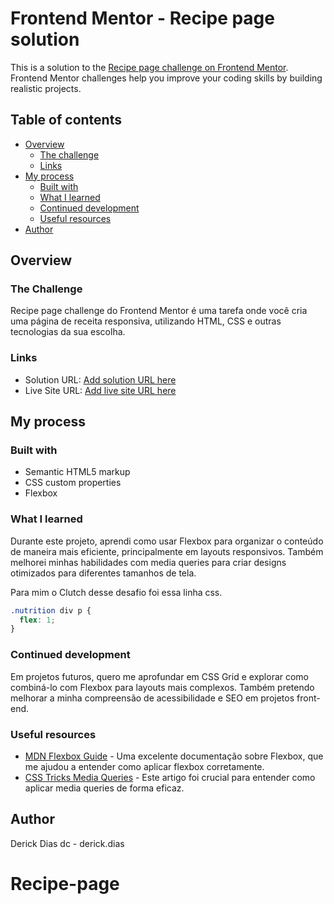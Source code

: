 # Frontend Mentor - Recipe page solution

This is a solution to the [Recipe page challenge on Frontend Mentor](https://www.frontendmentor.io/challenges/recipe-page-KiTsR8QQKm). Frontend Mentor challenges help you improve your coding skills by building realistic projects.

## Table of contents

- [Overview](#overview)
  - [The challenge](#the-challenge)
  - [Links](#links)
- [My process](#my-process)
  - [Built with](#built-with)
  - [What I learned](#what-i-learned)
  - [Continued development](#continued-development)
  - [Useful resources](#useful-resources)
- [Author](#author)

## Overview

### The Challenge

Recipe page challenge do Frontend Mentor é uma tarefa onde você cria uma página de receita responsiva, utilizando HTML, CSS e outras tecnologias da sua escolha.

### Links

- Solution URL: [Add solution URL here](https://github.com/DerickDiasDev/Recipe-page?tab=readme-ov-file)
- Live Site URL: [Add live site URL here](https://derickdiasdev.github.io/Recipe-page/)

## My process

### Built with

- Semantic HTML5 markup
- CSS custom properties
- Flexbox

### What I learned

Durante este projeto, aprendi como usar Flexbox para organizar o conteúdo de maneira mais eficiente, principalmente em layouts responsivos. Também melhorei minhas habilidades com media queries para criar designs otimizados para diferentes tamanhos de tela.

Para mim o Clutch desse desafio foi essa linha css.

```css
.nutrition div p {
  flex: 1;
}
```

### Continued development

Em projetos futuros, quero me aprofundar em CSS Grid e explorar como combiná-lo com Flexbox para layouts mais complexos. Também pretendo melhorar a minha compreensão de acessibilidade e SEO em projetos front-end.

### Useful resources

- [MDN Flexbox Guide](https://developer.mozilla.org/en-US/docs/Web/CSS/flex) - Uma excelente documentação sobre Flexbox, que me ajudou a entender como aplicar flexbox corretamente.
- [CSS Tricks Media Queries](https://css-tricks.com/css-media-queries/) - Este artigo foi crucial para entender como aplicar media queries de forma eficaz.

## Author

Derick Dias
dc - derick.dias

# Recipe-page
